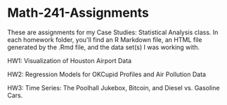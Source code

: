 # Math-241-Assignments

These are assignments for my Case Studies: Statistical Analysis class. In each homework folder, 
you'll find an R Markdown file, an HTML file generated by the .Rmd file, and the data set(s) I was
working with. 

HW1: Visualization of Houston Airport Data

HW2: Regression Models for OKCupid Profiles and Air Pollution Data

HW3: Time Series: The Poolhall Jukebox, Bitcoin, and Diesel vs. Gasoline Cars.
